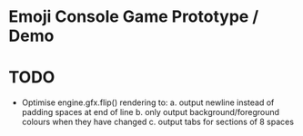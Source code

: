 
# Emoji Console Game Prototype / Demo

# TODO

 - Optimise engine.gfx.flip() rendering to:
    a. output newline instead of padding spaces at end of line
    b. only output background/foreground colours when they have changed
    c. output tabs for sections of 8 spaces
